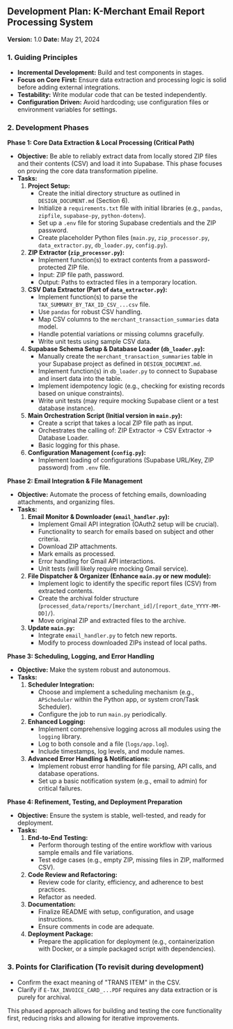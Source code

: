 ## Development Plan: K-Merchant Email Report Processing System

**Version:** 1.0
**Date:** May 21, 2024

### 1. Guiding Principles
*   **Incremental Development:** Build and test components in stages.
*   **Focus on Core First:** Ensure data extraction and processing logic is solid before adding external integrations.
*   **Testability:** Write modular code that can be tested independently.
*   **Configuration Driven:** Avoid hardcoding; use configuration files or environment variables for settings.

### 2. Development Phases

**Phase 1: Core Data Extraction & Local Processing (Critical Path)**
*   **Objective:** Be able to reliably extract data from locally stored ZIP files and their contents (CSV) and load it into Supabase. This phase focuses on proving the core data transformation pipeline.
*   **Tasks:**
    1.  **Project Setup:**
        *   Create the initial directory structure as outlined in `DESIGN_DOCUMENT.md` (Section 6).
        *   Initialize a `requirements.txt` file with initial libraries (e.g., `pandas`, `zipfile`, `supabase-py`, `python-dotenv`).
        *   Set up a `.env` file for storing Supabase credentials and the ZIP password.
        *   Create placeholder Python files (`main.py`, `zip_processor.py`, `data_extractor.py`, `db_loader.py`, `config.py`).
    2.  **ZIP Extractor (`zip_processor.py`):**
        *   Implement function(s) to extract contents from a password-protected ZIP file.
        *   Input: ZIP file path, password.
        *   Output: Paths to extracted files in a temporary location.
    3.  **CSV Data Extractor (Part of `data_extractor.py`):**
        *   Implement function(s) to parse the `TAX_SUMMARY_BY_TAX_ID_CSV_...csv` file.
        *   Use `pandas` for robust CSV handling.
        *   Map CSV columns to the `merchant_transaction_summaries` data model.
        *   Handle potential variations or missing columns gracefully.
        *   Write unit tests using sample CSV data.
    4.  **Supabase Schema Setup & Database Loader (`db_loader.py`):**
        *   Manually create the `merchant_transaction_summaries` table in your Supabase project as defined in `DESIGN_DOCUMENT.md`.
        *   Implement function(s) in `db_loader.py` to connect to Supabase and insert data into the table.
        *   Implement idempotency logic (e.g., checking for existing records based on unique constraints).
        *   Write unit tests (may require mocking Supabase client or a test database instance).
    5.  **Main Orchestration Script (Initial version in `main.py`):**
        *   Create a script that takes a local ZIP file path as input.
        *   Orchestrates the calling of: ZIP Extractor -> CSV Extractor -> Database Loader.
        *   Basic logging for this phase.
    6.  **Configuration Management (`config.py`):**
        *   Implement loading of configurations (Supabase URL/Key, ZIP password) from `.env` file.

**Phase 2: Email Integration & File Management**
*   **Objective:** Automate the process of fetching emails, downloading attachments, and organizing files.
*   **Tasks:**
    1.  **Email Monitor & Downloader (`email_handler.py`):**
        *   Implement Gmail API integration (OAuth2 setup will be crucial).
        *   Functionality to search for emails based on subject and other criteria.
        *   Download ZIP attachments.
        *   Mark emails as processed.
        *   Error handling for Gmail API interactions.
        *   Unit tests (will likely require mocking Gmail service).
    2.  **File Dispatcher & Organizer (Enhance `main.py` or new module):**
        *   Implement logic to identify the specific report files (CSV) from extracted contents.
        *   Create the archival folder structure (`processed_data/reports/[merchant_id]/[report_date_YYYY-MM-DD]/`).
        *   Move original ZIP and extracted files to the archive.
    3.  **Update `main.py`:**
        *   Integrate `email_handler.py` to fetch new reports.
        *   Modify to process downloaded ZIPs instead of local paths.

**Phase 3: Scheduling, Logging, and Error Handling**
*   **Objective:** Make the system robust and autonomous.
*   **Tasks:**
    1.  **Scheduler Integration:**
        *   Choose and implement a scheduling mechanism (e.g., `APScheduler` within the Python app, or system cron/Task Scheduler).
        *   Configure the job to run `main.py` periodically.
    2.  **Enhanced Logging:**
        *   Implement comprehensive logging across all modules using the `logging` library.
        *   Log to both console and a file (`logs/app.log`).
        *   Include timestamps, log levels, and module names.
    3.  **Advanced Error Handling & Notifications:**
        *   Implement robust error handling for file parsing, API calls, and database operations.
        *   Set up a basic notification system (e.g., email to admin) for critical failures.

**Phase 4: Refinement, Testing, and Deployment Preparation**
*   **Objective:** Ensure the system is stable, well-tested, and ready for deployment.
*   **Tasks:**
    1.  **End-to-End Testing:**
        *   Perform thorough testing of the entire workflow with various sample emails and file variations.
        *   Test edge cases (e.g., empty ZIP, missing files in ZIP, malformed CSV).
    2.  **Code Review and Refactoring:**
        *   Review code for clarity, efficiency, and adherence to best practices.
        *   Refactor as needed.
    3.  **Documentation:**
        *   Finalize README with setup, configuration, and usage instructions.
        *   Ensure comments in code are adequate.
    4.  **Deployment Package:**
        *   Prepare the application for deployment (e.g., containerization with Docker, or a simple packaged script with dependencies).

### 3. Points for Clarification (To revisit during development)
*   Confirm the exact meaning of "TRANS ITEM" in the CSV.
*   Clarify if `E-TAX_INVOICE_CARD_...PDF` requires any data extraction or is purely for archival.

This phased approach allows for building and testing the core functionality first, reducing risks and allowing for iterative improvements. 